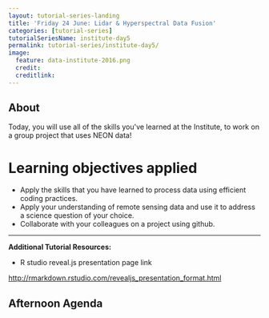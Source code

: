```yaml
---
layout: tutorial-series-landing
title: 'Friday 24 June: Lidar & Hyperspectral Data Fusion'
categories: [tutorial-series]
tutorialSeriesName: institute-day5
permalink: tutorial-series/institute-day5/
image:
  feature: data-institute-2016.png
  credit:
  creditlink:
---
```

## About

Today, you will use all of the skills you've learned at the Institute,
to work on a group project that uses NEON data!

<div id="objectives" markdown="1">

# Learning objectives applied

* Apply the skills that you have learned to process data using efficient coding practices.
* Apply your understanding of remote sensing data and use it to address a science
question of your choice.
* Collaborate with your colleagues on a project using github.

****

**Additional Tutorial Resources:**

* R studio reveal.js presentation page link

http://rmarkdown.rstudio.com/revealjs_presentation_format.html
</div>

## Afternoon Agenda
